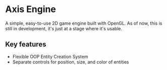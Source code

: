 # Axis Engine
A simple, easy-to-use 2D game engine built with OpenGL.
As of now, this is still in development, it's just at a stage where it's usable.

## Key features
- Flexible OOP Entity Creation System
- Separate controls for position, size, and color of entities

